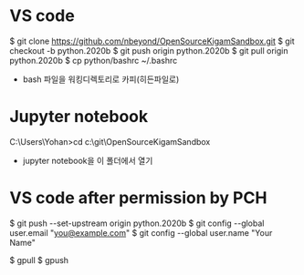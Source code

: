 # VS code
$ git clone https://github.com/nbeyond/OpenSourceKigamSandbox.git
$ git checkout -b python.2020b
$ git push origin python.2020b
$ git pull origin python.2020b
$ cp python/bashrc ~/.bashrc
 - bash 파일을 워킹디렉토리로 카피(히든파일로)

# Jupyter notebook
C:\Users\Yohan>cd c:\git\OpenSourceKigamSandbox
 - jupyter notebook을 이 폴더에서 열기

# VS code after permission by PCH
$ git push --set-upstream origin python.2020b
$ git config --global user.email "you@example.com"
$ git config --global user.name "Your Name"

$ gpull
$ gpush